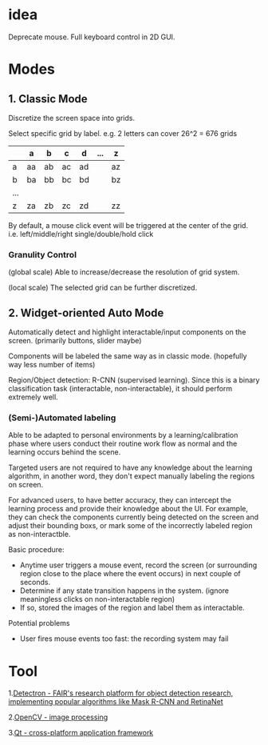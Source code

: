 # idea

Deprecate mouse. Full keyboard control in 2D GUI.

# Modes

## 1. Classic Mode

Discretize the screen space into grids.

Select specific grid by label.
e.g. 2 letters can cover 26^2 = 676 grids

|     | a  | b  | c  | d  | ... | z  |
|-----|----|----|----|----|-----|----|
| a   | aa | ab | ac | ad |     | az |
| b   | ba | bb | bc | bd |     | bz |
| ... |    |    |    |    |     |    |
| z   | za | zb | zc | zd |     | zz |

By default, a mouse click event will be triggered at the center of the grid.
i.e. left/middle/right single/double/hold click

### Granulity Control
(global scale) Able to increase/decrease the resolution of grid system.

(local scale) The selected grid can be further discretized.

## 2. Widget-oriented Auto Mode

Automatically detect and highlight interactable/input components on the screen.
(primarily buttons, slider maybe)

Components will be labeled the same way as in classic mode.
(hopefully way less number of items)

Region/Object detection: R-CNN (supervised learning).
Since this is a binary classification task (interactable, non-interactable), it should perform extremely well. 

### (Semi-)Automated labeling

Able to be adapted to personal environments by a learning/calibration phase where users conduct their routine work flow as normal and the learning occurs behind the scene.

Targeted users are not required to have any knowledge about the learning algorithm, in another word, they don't expect manually labeling the regions on screen.

For advanced users, to have better accuracy, they can intercept the learning process and provide their knowledge about the UI.
For example, they can check the components currently being detected on the screen and adjust their bounding boxs, or mark some of the incorrectly labeled region as non-interactble.

Basic procedure:
- Anytime user triggers a mouse event, record the screen (or surrounding region close to the place where the event occurs) in next couple of seconds.
- Determine if any state transition happens in the system. (ignore meaningless clicks on non-interactable region)
- If so, stored the images of the region and label them as interactable.

Potential problems
- User fires mouse events too fast: the recording system may fail

# Tool

1.[Detectron - FAIR's research platform for object detection research, implementing popular algorithms like Mask R-CNN and RetinaNet](https://github.com/facebookresearch/Detectron)

2.[OpenCV - image processing](https://opencv.org/)

3.[Qt - cross-platform application framework](https://doc.qt.io/)
